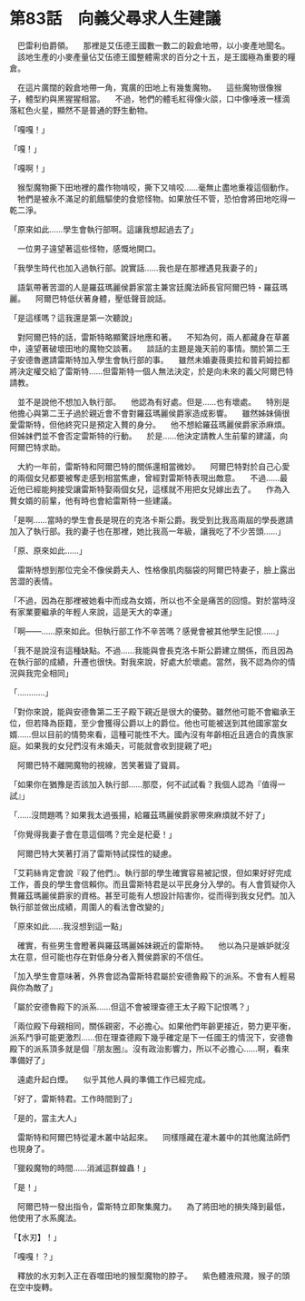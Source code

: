 # 第83話　向義父尋求人生建議

　巴雷利伯爵領。
　那裡是艾伍德王國數一數二的穀倉地帶，以小麥產地聞名。
　該地生產的小麥產量佔艾伍德王國整體需求的百分之十五，是王國極為重要的糧倉。

　在這片廣闊的穀倉地帶一角，寬廣的田地上有幾隻魔物。
　這些魔物很像猴子，體型約與黑猩猩相當。
　不過，牠們的體毛紅得像火燄，口中像唾液一樣滴落紅色火星，顯然不是普通的野生動物。

「嘎嘎！」

「嘎！」

「嘎啊！」

　猴型魔物撕下田地裡的農作物啃咬，撕下又啃咬……毫無止盡地重複這個動作。
　牠們是被永不滿足的飢餓驅使的食慾怪物。如果放任不管，恐怕會將田地吃得一乾二淨。

「原來如此……學生會執行部啊。這讓我想起過去了」

　一位男子遠望著這些怪物，感慨地開口。

「我學生時代也加入過執行部。說實話……我也是在那裡遇見我妻子的」

　語氣帶著苦澀的人是羅茲瑪麗侯爵家當主兼宮廷魔法師長官阿爾巴特・羅茲瑪麗。
　阿爾巴特低伏著身體，壓低聲音說話。

「是這樣嗎？這我還是第一次聽說」

　對阿爾巴特的話，雷斯特略顯驚訝地應和著。
　不知為何，兩人都藏身在草叢中，遠望著破壞田地的魔物交談著。
　談話的主題是幾天前的事情。關於第二王子安德魯邀請雷斯特加入學生會執行部的事。
　雖然未婚妻薇奧拉和普莉姆拉都將決定權交給了雷斯特……但雷斯特一個人無法決定，於是向未來的義父阿爾巴特請教。

　並不是說他不想加入執行部。
　他認為有好處。但是……也有壞處。
　特別是他擔心與第二王子過於親近會不會對羅茲瑪麗侯爵家造成影響。
　雖然姊妹倆很愛雷斯特，但他終究只是預定入贅的身分。
　他不想給羅茲瑪麗侯爵家添麻煩。但姊妹們並不會否定雷斯特的行動。
　於是……他決定請教人生前輩的建議，向阿爾巴特求助。

　大約一年前，雷斯特和阿爾巴特的關係還相當微妙。
　阿爾巴特對於自己心愛的兩個女兒都要被奪走感到相當焦慮，曾經對雷斯特表現出敵意。
　不過……最近他已經能夠接受讓雷斯特娶兩個女兒，這樣就不用把女兒嫁出去了。
　作為入贅女婿的前輩，他有時也會給雷斯特一些建議。

「是啊……當時的學生會長是現在的克洛卡斯公爵。我受到比我高兩屆的學長邀請加入了執行部。我的妻子也在那裡，她比我高一年級，讓我吃了不少苦頭……」

「原、原來如此……」

　雷斯特想到那位完全不像侯爵夫人、性格像肌肉腦袋的阿爾巴特妻子，臉上露出苦澀的表情。

「不過，因為在那裡被她看中而成為女婿，所以也不全是痛苦的回憶。對於當時沒有家業要繼承的年輕人來說，這是天大的幸運」

「啊——……原來如此。但執行部工作不辛苦嗎？感覺會被其他學生記恨……」

「我不是說沒有這種缺點。不過……我能與會長克洛卡斯公爵建立關係，而且因為在執行部的成績，升遷也很快。對我來說，好處大於壞處。當然，我不認為你的情況與我完全相同」

「…………」

「對你來說，能與安德魯第二王子殿下親近是很大的優勢。雖然他可能不會繼承王位，但若降為臣籍，至少會獲得公爵以上的爵位。他也可能被送到其他國家當女婿……但以目前的情勢來看，這種可能性不大。國內沒有年齡相近且適合的貴族家庭。如果我的女兒們沒有未婚夫，可能就會收到提親了吧」

　阿爾巴特不離開魔物的視線，苦笑著聳了聳肩。

「如果你在猶豫是否該加入執行部……那麼，何不試試看？我個人認為『值得一試』」

「……沒問題嗎？如果我太過張揚，給羅茲瑪麗侯爵家帶來麻煩就不好了」

「你覺得我妻子會在意這個嗎？完全是杞憂！」

　阿爾巴特大笑著打消了雷斯特試探性的疑慮。

「艾莉絲肯定會說『殺了他們』。執行部的學生確實容易被記恨，但如果好好完成工作，善良的學生會信賴你。而且雷斯特君是以平民身分入學的。有人會質疑你入贅羅茲瑪麗侯爵家的資格。甚至可能有人想設計陷害你，從而得到我女兒們。加入執行部並做出成績，周圍人的看法會改變的」

「原來如此……我沒想到這一點」

　確實，有些男生會瞪著與羅茲瑪麗姊妹親近的雷斯特。
　他以為只是嫉妒就沒太在意，但可能也存在對低身分者入贅侯爵家的不信任。

「加入學生會意味著，外界會認為雷斯特君屬於安德魯殿下的派系。不會有人輕易與你為敵了」

「屬於安德魯殿下的派系……但這不會被理查德王太子殿下記恨嗎？」

「兩位殿下母親相同，關係親密，不必擔心。如果他們年齡更接近，勢力更平衡，派系鬥爭可能更激烈……但在理查德殿下幾乎確定是下一任國王的情況下，安德魯殿下的派系頂多就是個『朋友圈』。沒有政治影響力，所以不必擔心……啊，看來準備好了」

　遠處升起白煙。
　似乎其他人員的準備工作已經完成。

「好了，雷斯特君。工作時間到了」

「是的，當主大人」

　雷斯特和阿爾巴特從灌木叢中站起來。
　同樣隱藏在灌木叢中的其他魔法師們也現身了。

「獵殺魔物的時間……消滅這群蝗蟲！」

「是！」

　阿爾巴特一發出指令，雷斯特立即聚集魔力。
　為了將田地的損失降到最低，他使用了水系魔法。

「【水刃】！」

「嘎嘎！？」

　釋放的水刃刺入正在吞噬田地的猴型魔物的脖子。
　紫色體液飛濺，猴子的頭在空中旋轉。